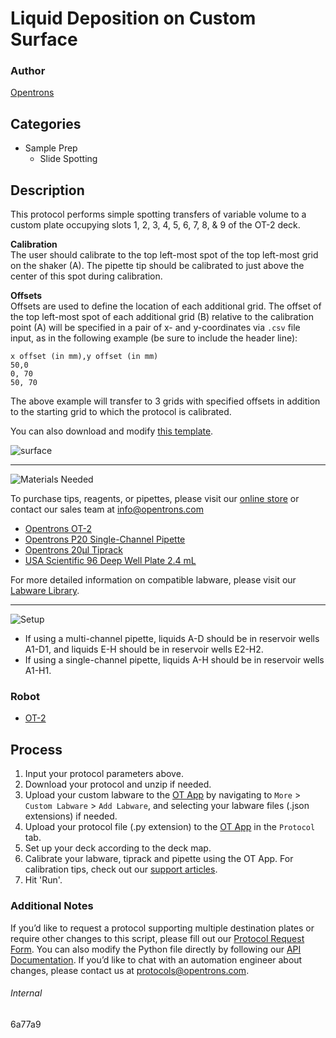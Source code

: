 # Liquid Deposition on Custom Surface

### Author
[Opentrons](https://opentrons.com/)

## Categories
* Sample Prep
	* Slide Spotting

## Description

This protocol performs simple spotting transfers of variable volume to a custom plate occupying slots 1, 2, 3, 4, 5, 6, 7, 8, & 9 of the OT-2 deck.

**Calibration**  
The user should calibrate to the top left-most spot of the top left-most grid on the shaker (A). The pipette tip should be calibrated to just above the center of this spot during calibration.

**Offsets**  
Offsets are used to define the location of each additional grid. The offset of the top left-most spot of each additional grid (B) relative to the calibration point (A) will be specified in a pair of x- and y-coordinates via 	`.csv` file input, as in the following example (be sure to include the header line):
```
x offset (in mm),y offset (in mm)
50,0
0, 70
50, 70
```

The above example will transfer to 3 grids with specified offsets in addition to the starting grid to which the protocol is calibrated.

You can also download and modify [this template](https://opentrons-protocol-library-website.s3.amazonaws.com/custom-README-images/6a77d9/ex.csv).

![surface](https://opentrons-protocol-library-website.s3.amazonaws.com/custom-README-images/6a77d9/surface.png)

---
![Materials Needed](https://s3.amazonaws.com/opentrons-protocol-library-website/custom-README-images/001-General+Headings/materials.png)

To purchase tips, reagents, or pipettes, please visit our [online store](https://shop.opentrons.com/) or contact our sales team at [info@opentrons.com](mailto:info@opentrons.com)

* [Opentrons OT-2](https://shop.opentrons.com/collections/ot-2-robot/products/ot-2)
* [Opentrons P20 Single-Channel Pipette](https://shop.opentrons.com/collections/ot-2-pipettes)
* [Opentrons 20µl Tiprack](https://shop.opentrons.com/collections/opentrons-tips)
* [USA Scientific 96 Deep Well Plate 2.4 mL](https://labware.opentrons.com/usascientific_96_wellplate_2.4ml_deep)


For more detailed information on compatible labware, please visit our [Labware Library](https://labware.opentrons.com/).

---
![Setup](https://s3.amazonaws.com/opentrons-protocol-library-website/custom-README-images/001-General+Headings/Setup.png)

* If using a multi-channel pipette, liquids A-D should be in reservoir wells A1-D1, and liquids E-H should be in reservoir wells E2-H2.  
* If using a single-channel pipette, liquids A-H should be in reservoir wells A1-H1.

### Robot
* [OT-2](https://opentrons.com/ot-2)

## Process

1. Input your protocol parameters above.
2. Download your protocol and unzip if needed.
3. Upload your custom labware to the [OT App](https://opentrons.com/ot-app) by navigating to `More` > `Custom Labware` > `Add Labware`, and selecting your labware files (.json extensions) if needed.
4. Upload your protocol file (.py extension) to the [OT App](https://opentrons.com/ot-app) in the `Protocol` tab.
5. Set up your deck according to the deck map.
6. Calibrate your labware, tiprack and pipette using the OT App. For calibration tips, check out our [support articles](https://support.opentrons.com/en/collections/1559720-guide-for-getting-started-with-the-ot-2).
7. Hit 'Run'.

### Additional Notes

If you’d like to request a protocol supporting multiple destination plates or require other changes to this script, please fill out our [Protocol Request Form](https://opentrons-protocol-dev.paperform.co/). You can also modify the Python file directly by following our [API Documentation](https://docs.opentrons.com/v2/). If you’d like to chat with an automation engineer about changes, please contact us at [protocols@opentrons.com](mailto:protocols@opentrons.com).

###### Internal
6a77a9
